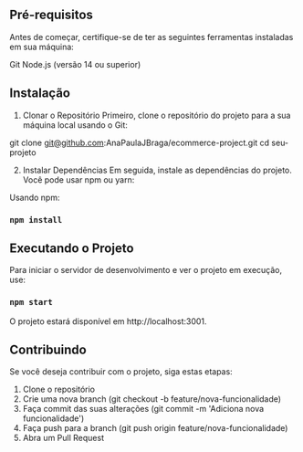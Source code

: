 ## Pré-requisitos

Antes de começar, certifique-se de ter as seguintes ferramentas instaladas em sua máquina:

Git
Node.js (versão 14 ou superior)

## Instalação

1. Clonar o Repositório
   Primeiro, clone o repositório do projeto para a sua máquina local usando o Git:

git clone git@github.com:AnaPaulaJBraga/ecommerce-project.git
cd seu-projeto

2. Instalar Dependências
   Em seguida, instale as dependências do projeto. Você pode usar npm ou yarn:

Usando npm:

### `npm install`

## Executando o Projeto

Para iniciar o servidor de desenvolvimento e ver o projeto em execução, use:

### `npm start`

O projeto estará disponível em http://localhost:3001.

## Contribuindo

Se você deseja contribuir com o projeto, siga estas etapas:

1. Clone o repositório
2. Crie uma nova branch (git checkout -b feature/nova-funcionalidade)
3. Faça commit das suas alterações (git commit -m 'Adiciona nova funcionalidade')
4. Faça push para a branch (git push origin feature/nova-funcionalidade)
5. Abra um Pull Request
